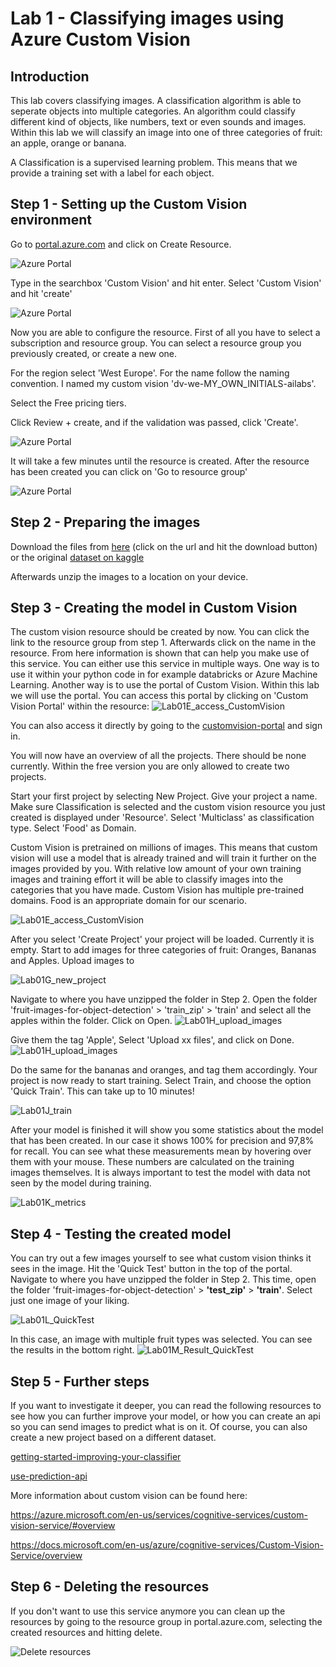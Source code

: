 
# Lab 1 - Classifying images using Azure Custom Vision

## Introduction

This lab covers classifying images. A classification algorithm is able to seperate objects into multiple categories. An algorithm could classify different kind of objects, like numbers, text or even sounds and images. Within this lab we will classify an image into one of three categories of fruit: an apple, orange or banana.

A Classification is a supervised learning problem. This means that we provide a training set with a label for each object. 

## Step 1 - Setting up the Custom Vision environment
Go to [portal.azure.com](https://portal.azure.com) and click on Create Resource.

 ![Azure Portal](./images/Lab01A_azureportal.png)

 Type in the searchbox 'Custom Vision' and hit enter. 
 Select 'Custom Vision' and hit 'create'
 
 ![Azure Portal](./images/Lab01B_create_customvision.png)

Now you are able to configure the resource.
First of all you have to select a subscription and resource group. You can select a resource group you previously created, or create a new one.

For the region select 'West Europe'. For the name follow the naming convention. I named my custom vision 'dv-we-MY_OWN_INITIALS-ailabs'.

Select the Free pricing tiers.

Click Review + create, and if the validation was passed, click 'Create'.


 ![Azure Portal](./images/Lab01C_configure_customvision.png)
 
  It will take a few minutes until the resource is created. After the resource has been created you can click on 'Go to resource group'

 ![Azure Portal](./images/Lab01D_deployment.png)

## Step 2 - Preparing the images
Download the files from [here](files/fruit-images-for-object-detection.zip) (click on the url and hit the download button) or the original [dataset on kaggle](https://www.kaggle.com/mbkinaci/fruit-images-for-object-detection)

Afterwards unzip the images to a location on your device.

## Step 3 - Creating the model in Custom Vision

 The custom vision resource should be created by now. You can click the link to the resource group from step 1. Afterwards click on the name in the resource. From here information is shown that can help you make use of this service. You can either use this service in multiple ways. One way is to use it within your python code in for example databricks or Azure Machine Learning. Another way is to use the portal of Custom Vision. Within this lab we will use the portal. You can access this portal by clicking on 'Custom Vision Portal' within the resource:
  ![Lab01E_access_CustomVision](./images/Lab01E_access_CustomVision.png)
 
 
 You can also access it directly by going to the [customvision-portal](https://www.customvision.ai/)  and sign in.

 You will now have an overview of all the projects. There should be none currently. Within the free version you are only allowed to create two projects.

 Start your first project by selecting New Project. Give your project a name. Make sure Classification is selected and the custom vision resource you just created is displayed under 'Resource'. Select 'Multiclass' as classification type. Select 'Food' as Domain. 
 
 Custom Vision is pretrained on millions of images. This means that custom vision will use a model that is already trained and will train it further on the images provided by you. With relative low amount of your own training images and training effort it will be able to classify images into the categories that you have made. Custom Vision has multiple pre-trained domains. Food is an appropriate domain for our scenario.

![Lab01E_access_CustomVision](./images/Lab01F_configuremodel.png)

After you select 'Create Project' your project will be loaded. Currently it is empty. Start to add images for three categories of fruit: Oranges, Bananas and Apples. Upload images to 


![Lab01G_new_project](./images/Lab01G_new_project.png)

Navigate to where you have unzipped the folder in Step 2. Open the folder 'fruit-images-for-object-detection' > 'train_zip' > 'train' and select all the apples within the folder. Click on Open.
![Lab01H_upload_images](./images/Lab01H_upload_images.png)

Give them the tag 'Apple', Select 'Upload xx files', and click on Done.
![Lab01H_upload_images](./images/Lab01I_upload_and_tag.png)

Do the same for the bananas and oranges, and tag them accordingly. Your project is now ready to start training. Select Train, and choose the option 'Quick Train'. This can take up to 10 minutes!

![Lab01J_train](./images/Lab01J_train.png)

After your model is finished it will show you some statistics about the model that has been created. In our case it shows 100% for precision and 97,8% for recall. You can see what these measurements mean by hovering over them with your mouse. These numbers are calculated on the training images themselves. It is always important to test the model with data not seen by the model during training.

![Lab01K_metrics](./images/Lab01K_metrics.png)
## Step 4 - Testing the created model

You can try out a few images yourself to see what custom vision thinks it sees in the image. Hit the 'Quick Test' button in the top of the portal. Navigate to where you have unzipped the folder in Step 2. This time, open the folder 'fruit-images-for-object-detection' > __'test_zip'__ > __'train'__. Select just one image of your liking.

![Lab01L_QuickTest](./images/Lab01L_QuickTest.png)

In this case, an image with multiple fruit types was selected. You can see the results in the bottom right.
![Lab01M_Result_QuickTest](./images/Lab01M_Result_QuickTest.png)

## Step 5 - Further steps

If you want to investigate it deeper, you can read the following resources to see how you can further improve your model, or how you can create an api so you can send images to predict what is on it. Of course, you can also create a new project based on a different dataset.

[getting-started-improving-your-classifier](https://docs.microsoft.com/en-us/azure/cognitive-services/custom-vision-service/getting-started-improving-your-classifier)

[use-prediction-api](https://docs.microsoft.com/en-us/azure/cognitive-services/custom-vision-service/use-prediction-api)

More information about custom vision can be found here:

https://azure.microsoft.com/en-us/services/cognitive-services/custom-vision-service/#overview

https://docs.microsoft.com/en-us/azure/cognitive-services/Custom-Vision-Service/overview

## Step 6 - Deleting the resources


If you don't want to use this service anymore you can clean up the resources by going to the resource group in portal.azure.com, selecting the created resources and hitting delete.



![Delete resources](./images/Lab01Z_Delete_resources.png)
